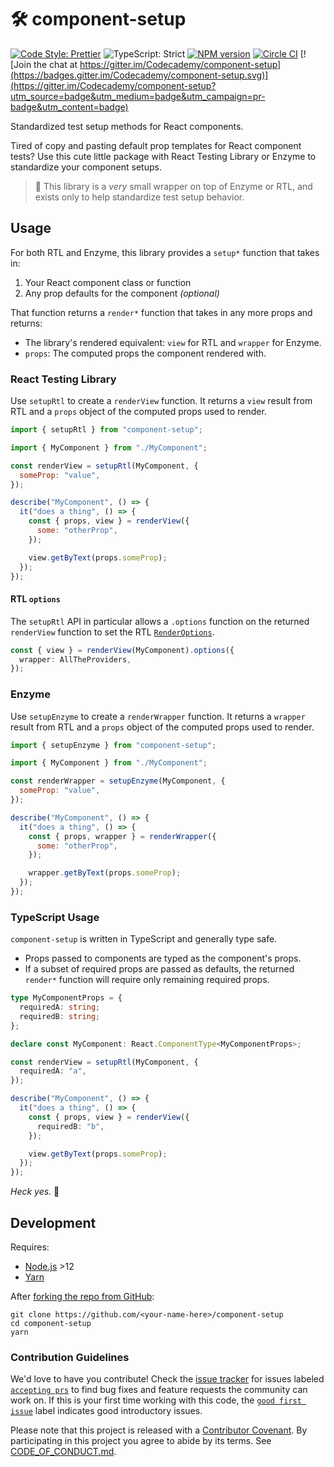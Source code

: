 # 🛠 component-setup

[![Code Style: Prettier](https://img.shields.io/badge/code_style-prettier-brightgreen.svg)](https://prettier.io)
![TypeScript: Strict](https://img.shields.io/badge/typescript-strict-brightgreen.svg)
[![NPM version](https://badge.fury.io/js/component-setup.svg)](http://badge.fury.io/js/component-setup)
[![Circle CI](https://img.shields.io/circleci/build/github/Codecademy/component-setup.svg)](https://circleci.com/gh/Codecademy/component-setup)
[![Join the chat at https://gitter.im/Codecademy/component-setup](https://badges.gitter.im/Codecademy/component-setup.svg)](https://gitter.im/Codecademy/component-setup?utm_source=badge&utm_medium=badge&utm_campaign=pr-badge&utm_content=badge)

Standardized test setup methods for React components.

Tired of copy and pasting default prop templates for React component tests?
Use this cute little package with React Testing Library or Enzyme to standardize your component setups.

> 🧠 This library is a _very_ small wrapper on top of Enzyme or RTL, and exists only to help standardize test setup behavior.

## Usage

For both RTL and Enzyme, this library provides a `setup*` function that takes in:

1. Your React component class or function
2. Any prop defaults for the component _(optional)_

That function returns a `render*` function that takes in any more props and returns:

- The library's rendered equivalent: `view` for RTL and `wrapper` for Enzyme.
- `props`: The computed props the component rendered with.

### React Testing Library

Use `setupRtl` to create a `renderView` function.
It returns a `view` result from RTL and a `props` object of the computed props used to render.

```js
import { setupRtl } from "component-setup";

import { MyComponent } from "./MyComponent";

const renderView = setupRtl(MyComponent, {
  someProp: "value",
});

describe("MyComponent", () => {
  it("does a thing", () => {
    const { props, view } = renderView({
      some: "otherProp",
    });

    view.getByText(props.someProp);
  });
});
```

#### RTL `options`

The `setupRtl` API in particular allows a `.options` function on the returned `renderView` function to set the RTL [`RenderOptions`](https://testing-library.com/docs/react-testing-library/api#render-options).

```ts
const { view } = renderView(MyComponent).options({
  wrapper: AllTheProviders,
});
```

### Enzyme

Use `setupEnzyme` to create a `renderWrapper` function.
It returns a `wrapper` result from RTL and a `props` object of the computed props used to render.

```js
import { setupEnzyme } from "component-setup";

import { MyComponent } from "./MyComponent";

const renderWrapper = setupEnzyme(MyComponent, {
  someProp: "value",
});

describe("MyComponent", () => {
  it("does a thing", () => {
    const { props, wrapper } = renderWrapper({
      some: "otherProp",
    });

    wrapper.getByText(props.someProp);
  });
});
```

### TypeScript Usage

`component-setup` is written in TypeScript and generally type safe.

- Props passed to components are typed as the component's props.
- If a subset of required props are passed as defaults, the returned `render*` function will require only remaining required props.

```ts
type MyComponentProps = {
  requiredA: string;
  requiredB: string;
};

declare const MyComponent: React.ComponentType<MyComponentProps>;

const renderView = setupRtl(MyComponent, {
  requiredA: "a",
});

describe("MyComponent", () => {
  it("does a thing", () => {
    const { props, view } = renderView({
      requiredB: "b",
    });

    view.getByText(props.someProp);
  });
});
```

_Heck yes._ 🤘

## Development

Requires:

- [Node.js](https://nodejs.org) >12
- [Yarn](https://yarnpkg.com/en)

After [forking the repo from GitHub](https://help.github.com/articles/fork-a-repo):

```
git clone https://github.com/<your-name-here>/component-setup
cd component-setup
yarn
```

### Contribution Guidelines

We'd love to have you contribute!
Check the [issue tracker](https://github.com/Codecademy/component-setup/issues) for issues labeled [`accepting prs`](https://github.com/Codecademy/component-setup/issues?utf8=%E2%9C%93&q=is%3Aissue+is%3Aopen+label%3A%22accepting+prs%22) to find bug fixes and feature requests the community can work on.
If this is your first time working with this code, the [`good first issue`](https://github.com/Codecademy/component-setup/issues?utf8=%E2%9C%93&q=is%3Aissue+is%3Aopen+label%3A%22good+first+issue%22+) label indicates good introductory issues.

Please note that this project is released with a [Contributor Covenant](https://www.contributor-covenant.org).
By participating in this project you agree to abide by its terms.
See [CODE_OF_CONDUCT.md](./CODE_OF_CONDUCT.md).
